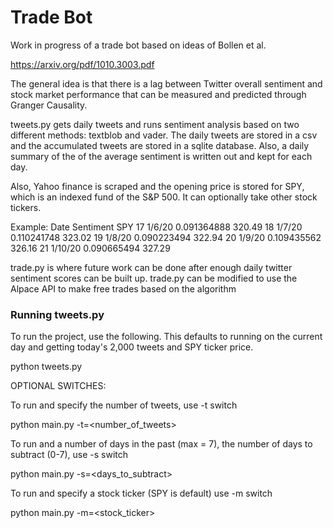 # Trade Bot

Work in progress of a trade bot based on ideas of Bollen et al.

https://arxiv.org/pdf/1010.3003.pdf

The general idea is that there is a lag between Twitter overall sentiment and stock market performance that can be measured and predicted through Granger Causality.

tweets.py gets daily tweets and runs sentiment analysis based on two different methods: textblob and vader. The daily tweets are stored in a csv and the accumulated tweets are stored in a sqlite database. Also, a daily summary of the of the average sentiment is written out and kept for each day.

Also, Yahoo finance is scraped and the opening price is stored for SPY, which is an indexed fund of the S&P 500. It can optionally take other stock tickers.

Example:
      Date    Sentiment   SPY
17	1/6/20	0.091364888	320.49
18	1/7/20	0.110241748	323.02
19	1/8/20	0.090223494	322.94
20	1/9/20	0.109435562	326.16
21	1/10/20	0.090665494	327.29

trade.py is where future work can be done after enough daily twitter sentiment scores can be built up. trade.py can be modified to use the Alpace API to make free trades based on the algorithm

### Running tweets.py

To run the project, use the following. This defaults to running on the current day and getting today's
2,000 tweets and SPY ticker price.

python tweets.py

OPTIONAL SWITCHES:

To run and specify the number of tweets, use -t switch

python main.py -t=<number_of_tweets>

To run and a number of days in the past (max = 7), the number of days to subtract (0-7), use -s switch

python main.py -s=<days_to_subtract>

To run and specify a stock ticker (SPY is default) use -m switch

python main.py -m=<stock_ticker>
